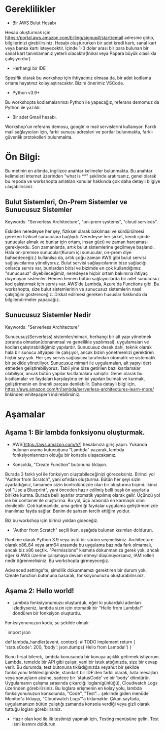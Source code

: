 # Gereklilikler

- Bir AWS Bulut Hesabı

Hesap oluşturmak için https://portal.aws.amazon.com/billing/signup#/start/email adresine gidip, bilgilerinizi girebilirsiniz.
Hesabı oluştururken bir adet kredi kartı, sanal kart veya banka kartı isteyecektir. İçinde 1-3 dolar arası bir para bulunan bir sanal kart tanımlamanız yeterli olacaktır(Ininal veya Papara büyük olasılıkla çalışıyordur).


- Herhangi bir IDE

Spesifik olarak bu workshop için ihtiyacınız olmasa da, bir adet kodlama ortamı hayatınız kolaylaştıracaktır. Bizim önerimiz VSCode.

- Python v3.9+

Bu workshopta kodlamalarımızı Python ile yapacağız, referans demomuz da Python ile yazıldı.

- Bir adet Gmail hesabı.

Workshop'un referans demosu, google'ın mail servislerini kullanıyor. Farklı mail sağlayıcıları için, farklı sunucu adresleri ve portlar bulunmakta, farklı güvenlik protokolleri bulunmakta.


# Ön Bilgi: 

Bu metinin en altında, ingilizce anahtar kelimeler bulunmakta. Bu anahtar kelimeleri internet üzerinden "what is **" şeklinde aratırsanız, genel olarak bu repoda ve workshopta anlatılan konular hakkında çok daha detaylı bilgiye ulaşabilirsiniz. 

## Bulut Sistemleri, On-Prem Sistemler ve Sunucusuz Sistemler

Keywords: "Serverless Architecture", "on-prem systems", "cloud services".

Eskiden neredeyse her şey, fiziksel olarak bakılması ve sürdürülmesi gereken fiziksel sunuculara bağlıydı. Neredeyse her şirket, kendi içinde sunucular almak ve bunlar için ortam, insan gücü ve zaman harcaması gerekiyordu.
Son zamanlarda, artık bulut sistemlerine geçilmeye başlandı. Hala on-premise sunucular(Kurum içi sunucular, on-prem diye bahsedeceğiz.) kullanılsa da, artık çoğu zaman AWS gibi bulut servisi sağlayıcılarına yöneliyoruz.
Bulut servisi sağlayıcılarının bize sağladığı onlarca servis var, bunlardan birisi ve bizimde en çok kullandığımız "sunucusuz" diyebileceğimiz, neredeyse hiçbir ortam bakımına ihtiyaç duymayan sistemler.
Hemen hemen bütün sağlayıcılarda bir adet sunucusuz kod çalıştırmak için servis var. AWS'de Lambda, Azure'da Functions gibi.
Bu workshopta, size bulut sistemlerinin ve sunucusuz sistemlerin nasıl çalıştığını göstereceğiz. Dikkat edilmesi gereken hususlar hakkında da bilgilendirmeler yapacağız.



## Sunucusuz Sistemler Nedir

Keywords: "Serverless Architecture"

Sunucusuz(Serverless) sistemler/mimari, herhangi bir alt yapı yönetmek zorunda olmadan(donanımsal ve genellikle yazılımsal), uygulamaları ve kodları çalıştırabildiğimiz yapılardır. Sunucusuz desek dahi, teknik olarak hala bir sunucu altyapısı ile çalışıyor, ancak bizim yönetmemizi gerektiren hiçbir şey yok. Her şey servis sağlayıcısı tarafından otomatik ve sistematik bir şekilde yönetiliyor.
Sunucusuz mimari ile uygulamaları, alt yapıyı dert etmeden geliştirebiliyoruz. Tabii yine bize getirilen bazı kısıtlamalar olabiliyor, ancak bütün yapılar kısıtlamalara sahiptir. Genel olarak bu kısıtlamalar ve faydaları karşılaştırıp en iyi yapıları bulmak ve kurmak, geliştirmenin en önemli parçası denilebilir.
Daha detaylı bilgi için, https://aws.amazon.com/tr/lambda/serverless-architectures-learn-more/ linkinden whitepaper'ı indirebilirsiniz.

# Aşamalar

## Aşama 1: Bir lambda fonksiyonu oluşturmak.

- AWS[https://aws.amazon.com/tr/] hesabınıza giriş yapın. Yukarıda bulunan arama kutucuğuna "Lambda" yazarak, lambda fonksiyonlarınızın olduğu bir konsola ulaşacaksınız.

- Konsolda, "Create Function" butonuna tıklayın.

Burada 3 farklı yol ile fonksiyon oluştabileceğinizi göreceksiniz. 
Birinci yol "Author from Scratch", yani sıfırdan oluşturma. Bütün her şeyi sizin ayarladığınız, tamamen sizin kontrolünüzde olan bir oluşturma biçimi.
İkinci yol "Use a Blueprint", yani önceden hazır edilmiş belli başlı ön ayarlarla birlikte kurma. Burada belli ayarlar otomatik yapılmış olarak gelir.
Üçüncü yol ise bir container ile oluşturma. Bu yol, üçü arasında en karmaşık olanı denilebilir. Çok katmanlıdır, ama getirdiği faydalar uygulama geliştirmenizde inanılmaz fayda sağlar. Benim de şahsen tercih ettiğim yoldur.

Biz bu workshop için birinci yoldan gideceğiz.

- "Author from Scratch" seçili iken, aşağıda bulunan kısımları doldurun.

Runtime olarak Python 3.9 veya üstü bir sürüm seçmelisiniz.
Architecture olarak x86_64 veya arm64 arasında bu uygulama bazında fark olmamalı, ancak biz x86 seçtik.
"Permissions" kısmına dokunmanıza gerek yok, ancak eğer ki AWS üzerine çalışmaya devam etmeyi düşünüyorsanız, IAM rolleri nedir öğrenmelisiniz. Bu workshopta girmeyeceğiz.

Advanced settings'te, şimdilik dokunmamızı gerektiren bir durum yok. Create function butonuna basarak, fonksiyonunuzu oluşturabilirsiniz.

## Aşama 2: Hello world!

- Lambda fonksiyonumuzu oluşturduk, eğer ki yukardaki adımları izlediyseniz, lambda sizin için otomatik bir "Hello from Lambda!" döndüren bir fonksiyon oluşturdu.

Fonksiyonunuzun kodu, şu şekilde olmalı:

`
import json

def lambda_handler(event, context):
    # TODO implement
    return {
        'statusCode': 200,
        'body': json.dumps('Hello from Lambda!')
    }
`

Bunu fırsat bilerek, lambda konusunda bir konuya açıklık getirmek istiyorum. Lambda, temelde bir API gibi çalışır, yani bir istek attığınızda, size bir cevap verir.
Bu durumda; test butonuna tıkladığınızda veyahut bir şekilde fonksiyonu tetiklediğinizde, standart bir IDE'den farklı olarak, hata mesajları veya sonuçların aksine, sadece bir 'statusCode' ve bir 'body' döndürür. Uygulamanın çalışma sırasında çıkardığı logları(günlüğü), Cloudwatch Logs üzerinden görebilirsiniz. Bu loglara erişmenin en kolay yolu, lambda fonksiyonunuzun konsolunda, "Code", "Test"... şeklinde giden menüde Monitor'a tıklayıp, "Cloudwatch Logs"'a tıklamaktır. Çıkan sayfada, uygulamanızın bütün çalıştığı zamanda konsola verdiği veya gizli olarak tuttuğu logları görebilirsiniz.

- Hazır olan kod ile ilk testimizi yapmak için, Testing menüsüne gelin. Test ismi kısmını doldurun. 


